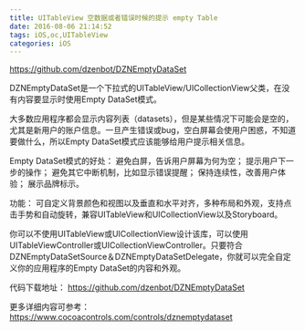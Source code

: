 ```yaml
---
title: UITableView 空数据或者错误时候的提示 empty Table
date: 2016-08-06 21:14:52
tags: iOS,oc,UITableView
categories: iOS
---
```

https://github.com/dzenbot/DZNEmptyDataSet

DZNEmptyDataSet是一个下拉式的UITableView/UICollectionView父类，在没有内容要显示时使用Empty DataSet模式。

大多数应用程序都会显示内容列表（datasets），但是某些情况下可能会是空的，尤其是新用户的账户信息。一旦产生错误或bug，空白屏幕会使用户困惑，不知道要做什么，所以Empty DataSet模式应该能够给用户提示相关信息。

Empty DataSet模式的好处：
避免白屏，告诉用户屏幕为何为空；
提示用户下一步的操作；
避免其它中断机制，比如显示错误提醒；
保持连续性，改善用户体验；
展示品牌标示。

功能：
可自定义背景颜色和视图以及垂直和水平对齐，多种布局和外观，支持点击手势和自动旋转，兼容UITableView和UICollectionView以及Storyboard。

你可以不使用UITableView或UICollectionView设计该库，可以使用UITableViewController或UICollectionViewController。只要符合DZNEmptyDataSetSource＆DZNEmptyDataSetDelegate，你就可以完全自定义你的应用程序的Empty DataSet的内容和外观。

代码下载地址：
https://github.com/dzenbot/DZNEmptyDataSet

更多详细内容可参考：
https://www.cocoacontrols.com/controls/dznemptydataset